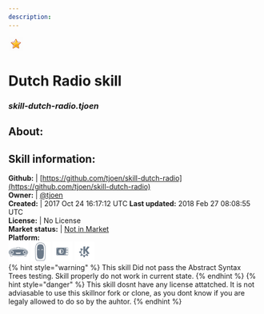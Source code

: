 ```yaml
---
description: 
---
```


![](../.gitbook/assets/star.png)  
# Dutch Radio skill  
### _skill-dutch-radio.tjoen_  
## About:  


## Skill information:  
**Github:** | [https://github.com/tjoen/skill-dutch-radio](https://github.com/tjoen/skill-dutch-radio)  
**Owner:** | [@tjoen](https://github.com/tjoen)  
**Created:** | 2017 Oct 24 16:17:12 UTC  **Last updated:** 2018 Feb 27 08:08:55 UTC  
**License:** | No License  
**Market status:** | [Not in Market](https://market.mycroft.ai/skill/)  
**Platform:**  
 ![Mark I](../.gitbook/assets/mark-1-icon.png)  ![Mark II](../.gitbook/assets/mark-2-icon.png)  ![Picroft](../.gitbook/assets/picroft-icon.png)  ![plasmoid](../.gitbook/assets/kde.png)   
{% hint style="warning" %}
This skill Did not pass the Abstract Syntax Trees testing. Skill properly do not work in current state.
{% endhint %}
{% hint style="danger" %}
This skill dosnt have any license attatched. It is not adviasable to use this skillnor fork or clone, as you dont know if you are legaly allowed to do so by the auhtor.
{% endhint %}
